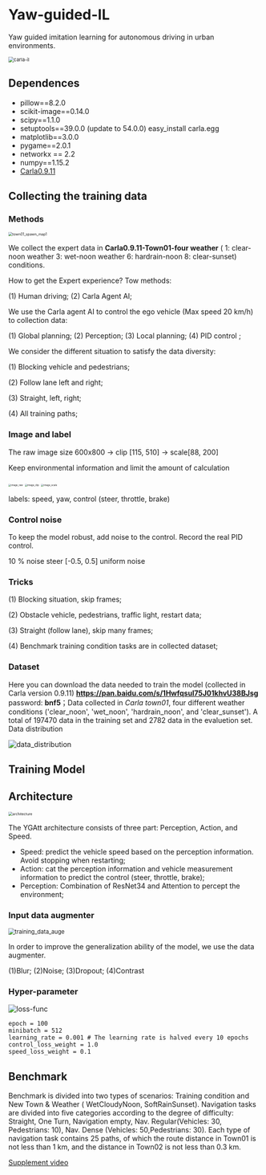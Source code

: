 # Yaw-guided-IL
Yaw guided imitation learning for autonomous driving in urban environments.

<img src="/home/yandong/Documents/um-data/dong/Github/pic/carla-il.png" alt="carla-il" style="zoom:67%;" />



## Dependences

- pillow==8.2.0
- scikit-image==0.14.0
- scipy==1.1.0
- setuptools==39.0.0  (update to 54.0.0) easy_install carla.egg
- matplotlib==3.0.0
- pygame==2.0.1
- networkx == 2.2
- numpy==1.15.2
- [Carla0.9.11](https://github.com/carla-simulator/carla/releases/tag/0.9.11)



## Collecting the training data

### Methods



<img src="/home/yandong/code_local/benchmark_carla_09/collect_data/town01_spawn_map1.png" alt="town01_spawn_map1" style="zoom: 50%;" />

We collect the expert data in **Carla0.9.11-Town01-four weather** ( 1: clear-noon  weather 3: wet-noon  weather 6: hardrain-noon 8: clear-sunset) conditions.

How to get the Expert experience? Tow methods:

 (1) Human driving; (2) Carla Agent AI;

We use the Carla agent AI to control the ego vehicle (Max speed 20 km/h) to collection data: 

(1) Global planning; (2) Perception; (3) Local planning; (4) PID control ;

We consider the different situation to satisfy the data diversity:

(1) Blocking vehicle and pedestrians;

(2) Follow lane left and right;

(3) Straight, left, right;

(4) All training paths;

### Image and label

The raw image size  600x800 -> clip [115, 510] -> scale[88, 200]

Keep environmental information and limit the amount of calculation

<img src="/home/yandong/code_local/benchmark_carla_09/updata_github/collect_data/image_raw.png" alt="image_raw" style="zoom: 33%;" />

<img src="/home/yandong/code_local/benchmark_carla_09/updata_github/collect_data/image_clip.png" alt="image_clip" style="zoom: 33%;" />

<img src="/home/yandong/code_local/benchmark_carla_09/updata_github/collect_data/image_scale.png" alt="image_scale" style="zoom: 33%;" />

labels: speed, yaw, control (steer, throttle, brake)

### Control noise

To keep the model robust, add noise to the control. Record the real PID control.

10 % noise steer [-0.5, 0.5] uniform noise

### Tricks

(1) Blocking situation, skip frames;

(2) Obstacle vehicle, pedestrians, traffic light, restart data;

(3) Straight (follow lane), skip many frames;

(4) Benchmark training condition tasks are in collected dataset;

### Dataset

Here you can download the data needed to train the model (collected in Carla version 0.9.11) **https://pan.baidu.com/s/1Hwfqsul75J01khvU38BJsg**  password: **bnf5**；Data collected in *Carla town01*, four different weather conditions ('clear_noon', 'wet_noon', 'hardrain_noon', and 'clear_sunset'). A total of 197470 data in the training set and 2782 data in the evaluetion set.  Data distribution

![data_distribution](/home/yandong/Documents/um-data/dong/Github/pic/data_distribution.png)





## Training Model

## Architecture

<img src="/home/yandong/code_local/benchmark_carla_09/updata_github/train_ARYIL/architecture.png" alt="architecture" style="zoom: 50%;" />

The YGAtt architecture consists of three part: Perception, Action, and Speed.

- Speed: predict the vehicle speed based on the perception information. Avoid stopping when restarting;
- Action: cat the perception information and vehicle measurement information to predict the control (steer, throttle, brake);
- Perception: Combination of ResNet34 and Attention to percept the environment;

###  Input data augmenter

<img src="/home/yandong/code_local/benchmark_carla_09/updata_github/train_ARYIL/training_data_auge.png" alt="training_data_auge" style="zoom: 80%;" />

In order to improve the generalization ability of  the model, we use the data augmenter.

(1)Blur; (2)Noise; (3)Dropout; (4)Contrast

### Hyper-parameter

![loss-func](/home/yandong/code_local/benchmark_carla_09/updata_github/train_ARYIL/loss-func.png)

```
epoch = 100
minibatch = 512
learning_rate = 0.001 # The learning rate is halved every 10 epochs	
control_loss_weight = 1.0
speed_loss_weight = 0.1
```



## Benchmark

Benchmark is divided into two types of  scenarios: Training condition and New Town & Weather ( WetCloudyNoon, SoftRainSunset). Navigation tasks are divided  into  five  categories  according  to  the  degree  of  difficulty:  Straight,  One  Turn,  Navigation  empty,  Nav.  Regular(Vehicles:  30,  Pedestrians:  10),  Nav.  Dense  (Vehicles:  50,Pedestrians:  30).  Each  type  of  navigation  task  contains  25 paths,  of  which  the  route  distance  in  Town01  is  not  less than 1 km, and the distance in Town02 is not less than 0.3 km. 



[Supplement video](https://www.youtube.com/watch?v=EuxlEzHYCGs)

